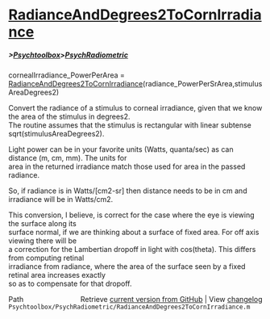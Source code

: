 # [RadianceAndDegrees2ToCornIrradiance](RadianceAndDegrees2ToCornIrradiance)
##### >[Psychtoolbox](Psychtoolbox)>[PsychRadiometric](PsychRadiometric)

cornealIrradiance\_PowerPerArea = [RadianceAndDegrees2ToCornIrradiance](RadianceAndDegrees2ToCornIrradiance)(radiance\_PowerPerSrArea,stimulusAreaDegrees2)  
  
Convert the radiance of a stimulus to corneal irradiance, given that we know the area of the stimulus in degrees2.  
The routine assumes that the stimulus is rectangular with linear subtense sqrt(stimulusAreaDegrees2).  
  
Light power can be in your favorite units (Watts, quanta/sec) as can distance (m, cm, mm).  The units for  
area in the returned irradiance match those used for area in the passed radiance.  
  
So, if radiance is in Watts/[cm2-sr] then distance needs to be in cm and irradiance will be in Watts/cm2.  
  
This conversion, I believe, is correct for the case where the eye is viewing the surface along its  
surface normal, if we are thinking about a surface of fixed area.  For off axis viewing there will be  
a correction for the Lambertian dropoff in light with cos(theta).  This differs from computing retinal  
irradiance from radiance, where the area of the surface seen by a fixed retinal area increases exactly  
so as to compensate for that dropoff.  




<div class="code_header" style="text-align:right;">
  <span style="float:left;">Path&nbsp;&nbsp;</span> <span class="counter">Retrieve <a href=
  "https://raw.github.com/Psychtoolbox-3/Psychtoolbox-3/beta/Psychtoolbox/PsychRadiometric/RadianceAndDegrees2ToCornIrradiance.m">current version from GitHub</a> | View <a href=
  "https://github.com/Psychtoolbox-3/Psychtoolbox-3/commits/beta/Psychtoolbox/PsychRadiometric/RadianceAndDegrees2ToCornIrradiance.m">changelog</a></span>
</div>
<div class="code">
  <code>Psychtoolbox/PsychRadiometric/RadianceAndDegrees2ToCornIrradiance.m</code>
</div>

